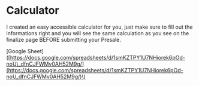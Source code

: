 # Calculator

I created an easy accessible calculator for you, just make sure to fill out the informations right and you will see the same calculation as you see on the finalize page BEFORE submitting your Presale.

\[Google Sheet\] \([https://docs.google.com/spreadsheets/d/1smKZTPY1U7NHiorek6pOd-noU\_dfnCJFWMv0AH52M9g/](https://docs.google.com/spreadsheets/d/1smKZTPY1U7NHiorek6pOd-noU_dfnCJFWMv0AH52M9g/)\)

